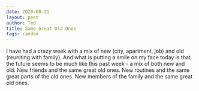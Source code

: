```yaml
---
date: 2020-08-21
layout: post
author: Ted
title: Same Great Old Ones
tags: random
---
```

I have had a crazy week with a mix of new (city, apartment, job) and old (reuniting with family). And what is putting a smile on my face today is that the future seems to be much like this past week - a mix of both new and old. New friends and the same great old ones. New routines and the same great parts of the old ones. New members of the family and the same great old ones.
